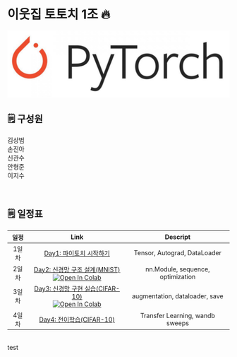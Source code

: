 # 이웃집 토토치 1조 🔥

![pytorch](day_1/img/torch.jpg)

## 🗒️ 구성원

김상범  
손진아  
신관수  
안형준  
이지수  

<br>

## 🗒️ 일정표
| 일정         | Link            | Descript                     |
| :---------:   |  :-------------------:        |  :---------: |
| 1일차        | [Day1: 파이토치 시작하기](https://github.com/AIFFEL-GN-2nd/TotochTeam1/blob/main/day_1/day1_%EC%8B%A4%EC%8A%B5.ipynb) | Tensor, Autograd, DataLoader  |
| 2일차        | [Day2: 신경망 구조 설계(MNIST)](https://github.com/AIFFEL-GN-2nd/TotochTeam1/blob/main/day_2/day_2_%5B%EC%9D%B4%EB%A6%84%5D.ipynb) </br> [![Open In Colab](https://colab.research.google.com/assets/colab-badge.svg)](https://colab.research.google.com/github/AIFFEL-GN-2nd/TotochTeam1/blob/main/day_2/day_2_%5B%EC%9D%B4%EB%A6%84%5D.ipynb)  |  nn.Module, sequence, optimization |
| 3일차        | [Day3: 신경망 구현 실습(CIFAR-10)](https://github.com/AIFFEL-GN-2nd/TotochTeam1/blob/main/day_3/day3_%EC%8B%A4%EC%8A%B5_%5B%EC%9D%B4%EB%A6%84%5D.ipynb) </br> [![Open In Colab](https://colab.research.google.com/assets/colab-badge.svg)](https://colab.research.google.com/github/AIFFEL-GN-2nd/TotochTeam1/blob/main/day_3/day3_%EC%8B%A4%EC%8A%B5_%5B%EC%9D%B4%EB%A6%84%5D.ipynb) |  augmentation, dataloader, save|
| 4일차        | [Day4: 전이학습(CIFAR-10)]() | Transfer Learning, wandb sweeps  |

<br>
test
